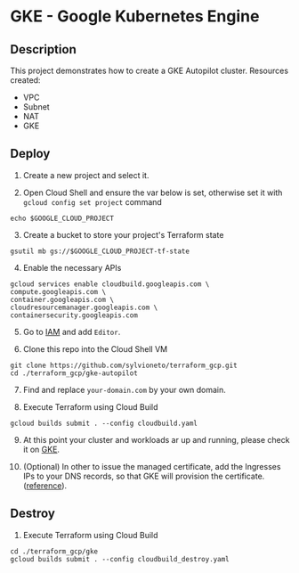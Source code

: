# GKE - Google Kubernetes Engine

## Description

This project demonstrates how to create a GKE Autopilot cluster.
Resources created:
- VPC
- Subnet
- NAT
- GKE

## Deploy

1. Create a new project and select it.

2. Open Cloud Shell and ensure the var below is set, otherwise set it with `gcloud config set project` command
```
echo $GOOGLE_CLOUD_PROJECT
```

3. Create a bucket to store your project's Terraform state
```
gsutil mb gs://$GOOGLE_CLOUD_PROJECT-tf-state
```

4. Enable the necessary APIs
```
gcloud services enable cloudbuild.googleapis.com \
compute.googleapis.com \
container.googleapis.com \
cloudresourcemanager.googleapis.com \
containersecurity.googleapis.com
```

5. Go to [IAM](https://console.cloud.google.com/iam-admin/iam) and add `Editor`.

6. Clone this repo into the Cloud Shell VM
```
git clone https://github.com/sylvioneto/terraform_gcp.git
cd ./terraform_gcp/gke-autopilot
```

7. Find and replace `your-domain.com` by your own domain.

8. Execute Terraform using Cloud Build
```
gcloud builds submit . --config cloudbuild.yaml
```

9. At this point your cluster and workloads ar up and running, please check it on [GKE](https://console.cloud.google.com/kubernetes/list/overview).

10. (Optional) In other to issue the managed certificate, add the Ingresses IPs to your DNS records, so that GKE will provision the certificate. ([reference](https://cloud.google.com/kubernetes-engine/docs/how-to/managed-certs)).

## Destroy
1. Execute Terraform using Cloud Build
```
cd ./terraform_gcp/gke
gcloud builds submit . --config cloudbuild_destroy.yaml
```

